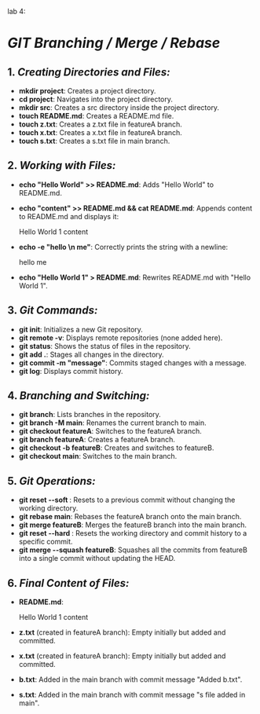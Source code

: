 lab 4:


# *GIT Branching / Merge / Rebase*

## 1. *Creating Directories and Files:*

- **mkdir project**: Creates a project directory.
- **cd project**: Navigates into the project directory.
- **mkdir src**: Creates a src directory inside the project directory.
- **touch README.md**: Creates a README.md file.
- **touch z.txt**: Creates a z.txt file in featureA branch.
- **touch x.txt**: Creates a x.txt file in featureA branch.
- **touch s.txt**: Creates a s.txt file in main branch.

## 2. *Working with Files:*

- **echo "Hello World" >> README.md**: Adds "Hello World" to README.md.
- **echo "content" >> README.md && cat README.md**: Appends content to README.md and displays it:
  
  
  Hello World 1
  content
  
  
- **echo -e "hello \n me"**: Correctly prints the string with a newline:
  
  
  hello
  me
  
  
- **echo "Hello World 1" > README.md**: Rewrites README.md with "Hello World 1".

## 3. *Git Commands:*

- **git init**: Initializes a new Git repository.
- **git remote -v**: Displays remote repositories (none added here).
- **git status**: Shows the status of files in the repository.
- **git add .**: Stages all changes in the directory.
- **git commit -m "message"**: Commits staged changes with a message.
- **git log**: Displays commit history.

## 4. *Branching and Switching:*

- **git branch**: Lists branches in the repository.
- **git branch -M main**: Renames the current branch to main.
- **git checkout featureA**: Switches to the featureA branch.
- **git branch featureA**: Creates a featureA branch.
- **git checkout -b featureB**: Creates and switches to featureB.
- **git checkout main**: Switches to the main branch.

## 5. *Git Operations:*

- **git reset --soft <commit>**: Resets to a previous commit without changing the working directory.
- **git rebase main**: Rebases the featureA branch onto the main branch.
- **git merge featureB**: Merges the featureB branch into the main branch.
- **git reset --hard <commit>**: Resets the working directory and commit history to a specific commit.
- **git merge --squash featureB**: Squashes all the commits from featureB into a single commit without updating the HEAD.

## 6. *Final Content of Files:*

- **README.md**:
  
  Hello World 1
  content
  
  
- **z.txt** (created in featureA branch): Empty initially but added and committed.
- **x.txt** (created in featureA branch): Empty initially but added and committed.
- **b.txt**: Added in the main branch with commit message "Added b.txt".
- **s.txt**: Added in the main branch with commit message "s file added in main".
